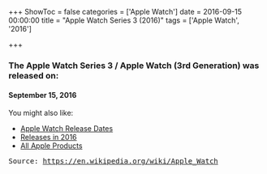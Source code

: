 +++
ShowToc = false
categories = ['Apple Watch']
date = 2016-09-15 00:00:00
title = "Apple Watch Series 3 (2016)"
tags = ['Apple Watch', '2016']

+++

### The Apple Watch Series 3 / Apple Watch (3rd Generation) was released on: 
#### September 15, 2016


<!--more-->


    
You might also like:

- [Apple Watch Release Dates](https://AppleReleaseDate.com//categories/apple-watch/)
- [Releases in 2016](https://AppleReleaseDate.com//tags/2016/)
- [All Apple Products](https://AppleReleaseDate.com//categories/)



<kbd> Source: https://en.wikipedia.org/wiki/Apple_Watch</kbd>

